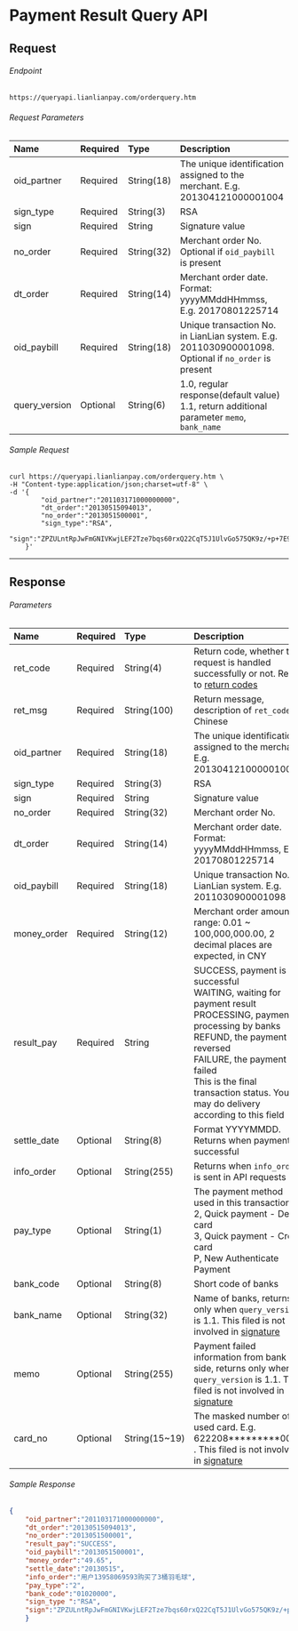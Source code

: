 # Payment Result Query API

## Request

###### Endpoint

```html
https://queryapi.lianlianpay.com/orderquery.htm
```

###### Request Parameters

|Name|Required|Type|Description|
|:---|:---|:---|:---|
|oid_partner|Required|String(18)|The unique identification assigned to the merchant. E.g. 201304121000001004|
|sign_type|Required|String(3)|RSA |
|sign|Required|String|Signature value|
|no_order|Required|String(32)|Merchant order No. Optional if ```oid_paybill``` is present |
|dt_order|Required|String(14)|Merchant order date. Format: yyyyMMddHHmmss, E.g. 20170801225714|
|oid_paybill|Required|String(18)|Unique transaction No. in LianLian system. E.g. 2011030900001098. Optional if ```no_order``` is present |
|query_version|Optional|String(6)| 1.0, regular response(default value) <br> 1.1, return additional parameter ```memo```, ```bank_name``` |

###### Sample Request

```curl
curl https://queryapi.lianlianpay.com/orderquery.htm \
-H "Content-type:application/json;charset=utf-8" \
-d '{
    	"oid_partner":"201103171000000000",
    	"dt_order":"20130515094013",
    	"no_order":"2013051500001",
    	"sign_type":"RSA",
    	"sign":"ZPZULntRpJwFmGNIVKwjLEF2Tze7bqs60rxQ22CqT5J1UlvGo575QK9z/+p+7E9cOoRoWzqR6xHZ6WVv3dloyGKDR0btvrdqPgUAoeaX/YOWzTh00vwcQ+HBtXE+vPTfAqjCTxiiSJEOY7ATCF1q7iP3sfQxhS0nDUug1LP3OLk="
    }'
```

***

## Response

###### Parameters

|Name|Required|Type|Description|
|:---|:---|:---|:---|
|ret_code|Required|String(4)|Return code, whether the request is handled successfully or not. Refer to [return codes](return_code.md)|
|ret_msg|Required|String(100)|Return message, description of ```ret_code```, in Chinese |
|oid_partner|Required|String(18)|The unique identification assigned to the merchant. E.g. 201304121000001004|
|sign_type|Required|String(3)|RSA |
|sign|Required|String|Signature value|
|no_order|Required|String(32)|Merchant order No.|
|dt_order|Required|String(14)|Merchant order date. Format: yyyyMMddHHmmss, E.g. 20170801225714|
|oid_paybill|Required|String(18)|Unique transaction No. in LianLian system. E.g. 2011030900001098|
|money_order|Required|String(12)|Merchant order amount, range: 0.01 ~ 100,000,000.00, 2 decimal places are expected, in CNY|
|result_pay|Required|String| SUCCESS, payment is successful <br> WAITING, waiting for payment result <br> PROCESSING, payment is processing by banks <br> REFUND, the payment is reversed <br> FAILURE, the payment is failed <br> This is the final transaction status. You may do delivery according to this field|
|settle_date|Optional|String(8)| Format YYYYMMDD. Returns when payment is successful|
|info_order|Optional|String(255)| Returns when ```info_order``` is sent in API requests|
|pay_type|Optional|String(1)| The payment method used in this transaction.<br>2, Quick payment - Debit card <br> 3, Quick payment - Credit card <br> P, New Authenticate Payment| 
|bank_code|Optional|String(8)| Short code of banks|
|bank_name|Optional|String(32)| Name of banks, returns only when ```query_version``` is 1.1. This filed is not involved in [signature](signature.md)|
|memo|Optional|String(255)| Payment failed information from bank side,  returns only when ```query_version``` is 1.1. This filed is not involved in [signature](signature.md) |
|card_no|Optional|String(15~19)| The masked number of used card. E.g. 622208*********0000 . This filed is not involved in [signature](signature.md)|

###### Sample Response

```json
{
	"oid_partner":"201103171000000000", 
	"dt_order":"20130515094013", 
	"no_order":"2013051500001", 
	"result_pay":"SUCCESS", 
	"oid_paybill":"2013051500001",
	"money_order":"49.65", 
	"settle_date":"20130515", 
	"info_order":"用户13958069593购买了3桶羽毛球", 
	"pay_type":"2", 
	"bank_code":"01020000", 
	"sign_type ":"RSA", 
	"sign":"ZPZULntRpJwFmGNIVKwjLEF2Tze7bqs60rxQ22CqT5J1UlvGo575QK9z/+p+7E9cOoRoWzqR6xHZ6WVv3dloyGKDR0btvrdqPgUAoeaX/YOWzTh00vwcQ+HBtXE+vPTfAqjCTxiiSJEOY7ATCF1q7iP3sfQxhS0nDUug1LP3OLk="
	}
```